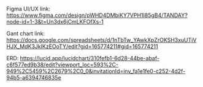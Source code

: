 Figma UI/UX link: https://www.figma.com/design/pWHD4DMbiKY7VPH1I85gB4/TANDAY?node-id=1-3&t=Un3dx6jCmLKFOfXs-1

Gant chart link: https://docs.google.com/spreadsheets/d/1nTbTw_YAwkXpZrOKSH3xuUTjVHJX_MdK3JkIKzEOoTY/edit?gid=165774211#gid=165774211

ERD: https://lucid.app/lucidchart/310fefb1-6d28-44be-abaf-c6f577ed9b38/edit?viewport_loc=593%2C-949%2C5459%2C2679%2C0_0&invitationId=inv_fa1e1fe0-c252-4d2f-94b5-a6394746835e
